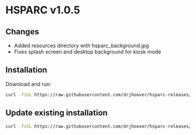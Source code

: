 # HSPARC v1.0.5

## Changes
- Added resources directory with hsparc_background.jpg
- Fixes splash screen and desktop background for kiosk mode

## Installation
Download and run:
```bash
curl -fsSL https://raw.githubusercontent.com/drjhoover/hsparc-releases/main/quick-install.sh | sudo bash
```

## Update existing installation
```bash
curl -fsSL https://raw.githubusercontent.com/drjhoover/hsparc-releases/main/hsparc-updater.sh | sudo bash
```
